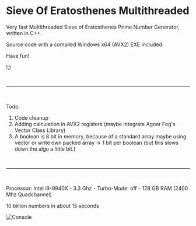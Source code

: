 # Sieve Of Eratosthenes Multithreaded
Very fast Multithreaded Sieve of Eratosthenes Prime Number Generator, written in C++.

Source code with a compiled Windows x64 (AVX2) EXE included.

Have fun!

!;)

<br>
<hr>
<br>

Todo:
1. Code cleanup
2. Adding calculation in AVX2 registers (maybe integrate Agner Fog's Vector Class Library)
3. A boolean is 8 bit in memory, because of a standard array
   maybe using vector<bool> or write own packed array -> 1 bit per boolean
   (but this slows down the algo a little bit.)

<br>
<hr>
<br>

Processor: Intel i9-9940X - 3.3 Ghz - Turbo-Mode: off - 128 GB RAM (2400 Mhz Quadchannel)

10 billion numbers in about 15 seconds

![Console](https://github.com/bformless/Prime-Number-Generator-Win64/blob/main/Sieve_of_E.jpg)



